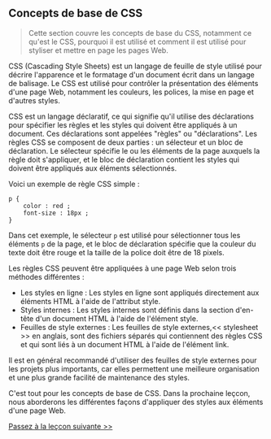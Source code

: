## Concepts de base de CSS

> Cette section couvre les concepts de base du CSS, notamment ce qu'est le CSS, pourquoi il est utilisé et comment il est utilisé pour styliser et mettre en page les pages Web.

CSS (Cascading Style Sheets) est un langage de feuille de style utilisé pour décrire l'apparence et le formatage d'un document écrit dans un langage de balisage. Le CSS est utilisé pour contrôler la présentation des éléments d'une page Web, notamment les couleurs, les polices, la mise en page et d'autres styles.

CSS est un langage déclaratif, ce qui signifie qu'il utilise des déclarations pour spécifier les règles et les styles qui doivent être appliqués à un document. Ces déclarations sont appelées "règles" ou "déclarations". Les règles CSS se composent de deux parties : un sélecteur et un bloc de déclaration. Le sélecteur spécifie le ou les éléments de la page auxquels la règle doit s'appliquer, et le bloc de déclaration contient les styles qui doivent être appliqués aux éléments sélectionnés.

Voici un exemple de règle CSS simple :

```
p {
    color : red ;
    font-size : 18px ;
}   
```

Dans cet exemple, le sélecteur `p` est utilisé pour sélectionner tous les éléments `p` de la page, et le bloc de déclaration spécifie que la couleur du texte doit être rouge et la taille de la police doit être de 18 pixels.

Les règles CSS peuvent être appliquées à une page Web selon trois méthodes différentes :
        
- Les styles en ligne : Les styles en ligne sont appliqués directement aux éléments HTML à l'aide de l'attribut style.
- Styles internes : Les styles internes sont définis dans la section d'en-tête d'un document HTML à l'aide de l'élément style.
- Feuilles de style externes : Les feuilles de style externes,<< stylesheet >> en anglais, sont des fichiers séparés qui contiennent des règles CSS et qui sont liés à un document HTML à l'aide de l'élément link.

Il est en général recommandé d'utiliser des feuilles de style externes pour les projets plus importants, car elles permettent une meilleure organisation et une plus grande facilité de maintenance des styles.

C'est tout pour les concepts de base de CSS. Dans la prochaine leçcon, nous aborderons les différentes façons d'appliquer des styles aux éléments d'une page Web.

[Passez à la leçcon suivante >>]()